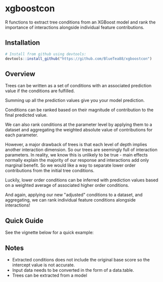 # xgboostcon

R functions to extract tree conditions from an XGBoost model and rank the importance of interactions 
alongside individual feature contributions.

## Installation

``` r
# Install from github using devtools:
devtools::install_github("https://github.com/BlueTea88/xgboostcon")
```

## Overview

Trees can be written as a set of conditions with an associated prediction value if the conditions are 
fulfilled.

Summing up all the prediction values give you your model prediction.

Conditions can be ranked based on their magnitude of contribution to the final predicted value.

We can also rank conditions at the parameter level by applying them to a dataset and aggregating the 
weighted absolute value of contributions for each parameter.

However, a major drawback of trees is that each level of depth implies another interaction dimension.
So our trees are seemingly full of interaction parameters.  In reality, we know this is unlikely to 
be true - main effects normally explain the majority of our response and interactions add only 
marginal benefit.  So we would like a way to separate lower order contributions from the initial
tree conditions.

Luckily, lower order conditions can be inferred with prediction values based on a weighted average of 
associated higher order conditions.

And again, applying our new "adjusted" conditions to a dataset, and aggregating, we can rank individual
feature conditions alongside interactions!

## Quick Guide

See the vignette below for a quick example:

## Notes

* Extracted conditions does not include the original base score so the intercept value is not accurate.
* Input data needs to be converted in the form of a data.table.
* Trees can be extracted from a model 